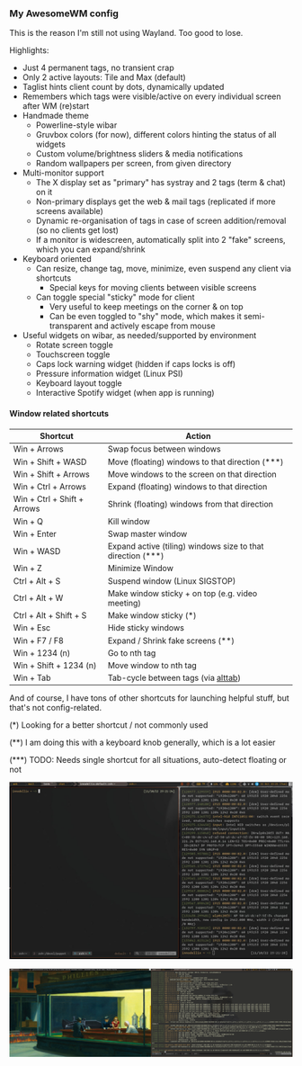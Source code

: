 ### My AwesomeWM config

This is the reason I'm still not using Wayland. Too good to lose.

Highlights:
- Just 4 permanent tags, no transient crap
- Only 2 active layouts: Tile and Max (default)
- Taglist hints client count by dots, dynamically updated
- Remembers which tags were visible/active on every individual screen after WM (re)start
- Handmade theme
  - Powerline-style wibar
  - Gruvbox colors (for now), different colors hinting the status of all widgets
  - Custom volume/brightness sliders & media notifications
  - Random wallpapers per screen, from given directory
- Multi-monitor support
  - The X display set as "primary" has systray and 2 tags (term & chat) on it
  - Non-primary displays get the web & mail tags (replicated if more screens available)
  - Dynamic re-organisation of tags in case of screen addition/removal (so no clients get lost)
  - If a monitor is widescreen, automatically split into 2 "fake" screens, which you can expand/shrink
- Keyboard oriented
  - Can resize, change tag, move, minimize, even suspend any client via shortcuts
    - Special keys for moving clients between visible screens
  - Can toggle special "sticky" mode for client
    - Very useful to keep meetings on the corner & on top
    - Can be even toggled to "shy" mode, which makes it semi-transparent and actively escape from mouse
- Useful widgets on wibar, as needed/supported by environment
  - Rotate screen toggle
  - Touchscreen toggle
  - Caps lock warning widget (hidden if caps locks is off)
  - Pressure information widget (Linux PSI)
  - Keyboard layout toggle
  - Interactive Spotify widget (when app is running)


#### Window related shortcuts

| Shortcut                    | Action                                                                |
| ---                         | ---                                                                   |
| Win + Arrows                | Swap focus between windows                                            |
| Win + Shift + WASD          | Move (floating) windows to that direction (***)                       |
| Win + Shift + Arrows        | Move windows to the screen on that direction                          |
| Win + Ctrl + Arrows         | Expand (floating) windows to that direction                           |
| Win + Ctrl + Shift + Arrows | Shrink (floating) windows from that direction                         |
| Win + Q                     | Kill window                                                           |
| Win + Enter                 | Swap master window                                                    |
| Win + WASD                  | Expand active (tiling) windows size to that direction (***)           |
| Win + Z                     | Minimize Window                                                       |
| Ctrl + Alt + S              | Suspend window (Linux SIGSTOP)                                        |
| Ctrl + Alt + W              | Make window sticky + on top (e.g. video meeting)                      |
| Ctrl + Alt + Shift + S      | Make window sticky (*)                                                |
| Win + Esc                   | Hide sticky windows                                                   |
| Win + F7 / F8               | Expand / Shrink fake screens (**)                                     |
| Win + 1234 (n)              | Go to nth tag                                                         |
| Win + Shift + 1234 (n)      | Move window to nth tag                                                |
| Win + Tab                   | Tab-cycle between tags (via [alttab](https://github.com/sagb/alttab)) |

And of course, I have tons of other shortcuts for launching helpful stuff, but that's not config-related.

(\*) Looking for a better shortcut / not commonly used

(\*\*) I am doing this with a keyboard knob generally, which is a lot easier

(\*\*\*) TODO: Needs single shortcut for all situations, auto-detect floating or not

![screenshot single screen](./screenshot.jpg)
  
![screenshot double screens](./screenshot2.jpg)

